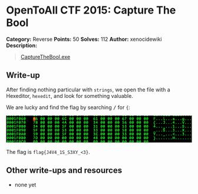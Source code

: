 # OpenToAll CTF 2015: Capture The Bool

**Category:** Reverse
**Points:** 50
**Solves:** 112
**Author:** xenocidewiki
**Description:** 

> [CaptureTheBool.exe](CaptureTheBool.exe)

## Write-up

After finding nothing particular with `strings`, we open the file with a Hexeditor, `hexedit`, and look for something valuable.

We are lucky and find the flag by searching <kbd>/</kbd> for `{`:

![](flag.png)

The flag is `flag{J4V4_1S_S3XY_<3}`.

## Other write-ups and resources

* none yet